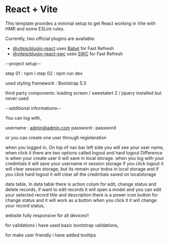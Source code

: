 # React + Vite

This template provides a minimal setup to get React working in Vite with HMR and some ESLint rules.

Currently, two official plugins are available:

- [@vitejs/plugin-react](https://github.com/vitejs/vite-plugin-react/blob/main/packages/plugin-react/README.md) uses [Babel](https://babeljs.io/) for Fast Refresh
- [@vitejs/plugin-react-swc](https://github.com/vitejs/vite-plugin-react-swc) uses [SWC](https://swc.rs/) for Fast Refresh


--project setup--

step 01 : npm i
step 02 : npm run dev

used styling framework : Bootstrap 5.3

third party components: loading screen / sweetalert 2 / jquery installed but never used

--additional informations--

You can log with,

username : admin@admin.com
password : password

or you can create one user through registeration 

when you logged in,
On top of nav bar left side you will see your user name, when click it there are two options called logout and hard logout
Difference is when your create user it will save in local storage. when you log with your credintials it will save your username in session storage
if you click logout it will clear session storage, but its remain your todos in local storage and if you click hard logout it will clear all the credintials saved on localstorage

data table,
In data table there is action colum for edit, change status and delete records,
if want to edit records it will open a model and you can edit your selected record title and description
there is a power icon button for change status and it will work as a button when you click it it will change your record status,

website fully responsive for all devices!!

for validations i have used basic bootstrap validations,

for make user friendly i have added tooltips




